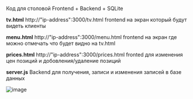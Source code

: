 Код для столовой
Frontend + Backend + SQLite

**tv.html**
http://"ip-address":3000/tv.html
  frontend на экран который будут видеть клиенты

**menu.html**
http://"ip-address":3000/menu.html
  frontend на экран где можно отмечать что будет видно на tv.html

**prices.html**
http://"ip-address":3000/prices.html
  fronted для изменения цен позиций и добовления/удаление позиций

**server.js**
Backend для получения, записи и изменения записей в базе данных

![image](https://github.com/user-attachments/assets/a71250cc-df58-4a00-9125-d35dc32817ae)
